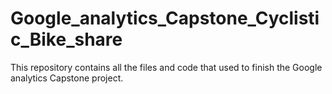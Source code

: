 # Google_analytics_Capstone_Cyclistic_Bike_share
This repository contains all the files and code that used to finish the Google analytics Capstone project.
